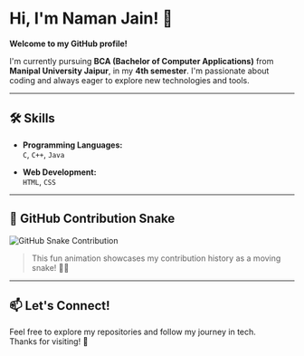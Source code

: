 # Hi, I'm Naman Jain! 👋

**Welcome to my GitHub profile!**

I'm currently pursuing **BCA (Bachelor of Computer Applications)** from **Manipal University Jaipur**, in my **4th semester**. I'm passionate about coding and always eager to explore new technologies and tools.

---

## 🛠️ Skills

- **Programming Languages:**  
  `C`, `C++`, `Java`

- **Web Development:**  
  `HTML`, `CSS`

---

## 🐍 GitHub Contribution Snake
![GitHub Snake Contribution](https://raw.githubusercontent.com/<your-username>/<your-username>/output/github-contribution-grid-snake.svg)






> This fun animation showcases my contribution history as a moving snake! 🐍✨

---

## 📫 Let's Connect!

Feel free to explore my repositories and follow my journey in tech.  
Thanks for visiting! 🚀
